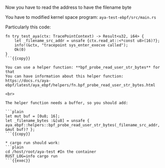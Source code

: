 Now you have to read the address to have the filename byte

You have to modified kernel space program: `aya-test-ebpf/src/main.rs`

Particularly this code:
```plain
fn try_test_aya(ctx: TracePointContext) -> Result<u32, i64> {
    let _filename_src_addr = unsafe {ctx.read_at::<*const u8>(16)?};
    info!(&ctx, "tracepoint sys_enter_execve called");
    Ok(0)
}
```{{copy}}

You can use a helper function: **bpf_probe_read_user_str_bytes** for that
You can have information about this helper function: https://docs.rs/aya-ebpf/latest/aya_ebpf/helpers/fn.bpf_probe_read_user_str_bytes.html

<br>

The helper function needs a buffer, so you should add:

```plain
let mut buf = [0u8; 16];
let _filename_bytes :&[u8] = unsafe { aya_ebpf::helpers::bpf_probe_read_user_str_bytes(_filename_src_addr, &mut buf)? };
```{{copy}}

* cargo run should work:
```plain
cd /host/root/aya-test #In the container
RUST_LOG=info cargo run
```{{exec}}
